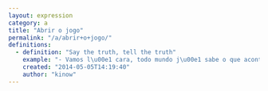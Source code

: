```yaml
---
layout: expression
category: a
title: "Abrir o jogo"
permalink: "/a/abrir+o+jogo/"
definitions:
  - definition: "Say the truth, tell the truth"
    example: "- Vamos l\u00e1 cara, todo mundo j\u00e1 sabe o que aconteceu. (Policial bonzinho)\r\n- Melhor voc\u00ea abrir o jogo com a gente agora na boa, sen\u00e3o vai na marra! (Policial malvado)"
    created: "2014-05-05T14:19:40"
    author: "kinow"
---
```

